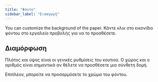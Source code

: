 ```yaml
---
title: "Φόντο"
sidebar_label: "Εισαγωγή"
---
```



You can customize the background of the paper. Κάντε κλικ στο εικονίδιο φόντου στο εργαλείο προβολής για να το προσθέσετε.

## Διαμόρφωση

Πλάτος και ύψος είναι οι γενικές ρυθμίσεις του κουτιού. Ο χώρος και ο αριθμός είναι σημαντικά αν θέλετε να προσθέσετε μια σύνθετη δομή.

Επιπλέον, μπορείτε να προσαρμόσετε το χρώμα του φόντου.
